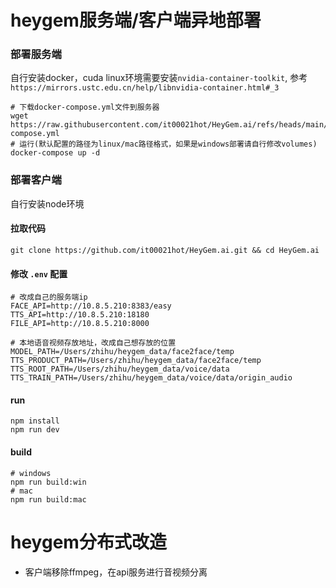 # heygem服务端/客户端异地部署


### 部署服务端
自行安装docker，cuda
linux环境需要安装`nvidia-container-toolkit`, 参考`https://mirrors.ustc.edu.cn/help/libnvidia-container.html#_3`

```shell
# 下载docker-compose.yml文件到服务器
wget https://raw.githubusercontent.com/it00021hot/HeyGem.ai/refs/heads/main/deploy/docker-compose.yml
# 运行(默认配置的路径为linux/mac路径格式，如果是windows部署请自行修改volumes)
docker-compose up -d
```
### 部署客户端
自行安装node环境
#### 拉取代码
```shell
git clone https://github.com/it00021hot/HeyGem.ai.git && cd HeyGem.ai
```
#### 修改 `.env` 配置
```
# 改成自己的服务端ip
FACE_API=http://10.8.5.210:8383/easy
TTS_API=http://10.8.5.210:18180
FILE_API=http://10.8.5.210:8000

# 本地语音视频存放地址，改成自己想存放的位置
MODEL_PATH=/Users/zhihu/heygem_data/face2face/temp
TTS_PRODUCT_PATH=/Users/zhihu/heygem_data/face2face/temp
TTS_ROOT_PATH=/Users/zhihu/heygem_data/voice/data
TTS_TRAIN_PATH=/Users/zhihu/heygem_data/voice/data/origin_audio
```
#### run
```shell
npm install
npm run dev
```
#### build
```shell
# windows
npm run build:win
# mac 
npm run build:mac
```
# heygem分布式改造
- 客户端移除ffmpeg，在api服务进行音视频分离
